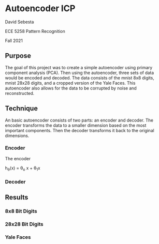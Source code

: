 # Autoencoder ICP
<p>
David Sebesta

ECE 5258 Pattern Recognition

Fall 2021
</p>


## Purpose
<purpose>
The goal of this project was to create a simple autoencoder using primary component analysis (PCA).
Then using the autoencoder, three sets of data would be encoded and decoded.
The data consists of the mnist 8x8 digits, mnist 28x28 digits, and a cropped version of the Yale Faces.
This autoencoder also allows for the data to be corrupted by noise and reconstructed.
</purpose>


## Technique
<technique>
An basic autoencoder consists of two parts: an encoder and decoder.
The encoder transforms the data to a smaller dimension based on the most important components.
Then the decoder transforms it back to the original dimensions.
</technique>

### Encoder
<encoder>
The encoder 

</encoder>

h<sub>&theta;</sub>(x) = &theta;<sub>o</sub> x + &theta;<sub>1</sub>x


### Decoder
<decoder>

</decoder>

## Results

### 8x8 Bit Digits
<eight>

</eight>

### 28x28 Bit Digits
<twentyeight>

</twentyeight>

### Yale Faces
<faces>

</faces>